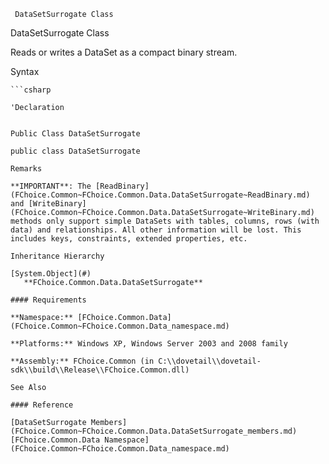 ﻿     DataSetSurrogate Class                                                   

DataSetSurrogate Class

Reads or writes a DataSet as a compact binary stream.

Syntax

```vbnet
```csharp

'Declaration
 

Public Class DataSetSurrogate 

public class DataSetSurrogate 

Remarks

**IMPORTANT**: The [ReadBinary](FChoice.Common~FChoice.Common.Data.DataSetSurrogate~ReadBinary.md) and [WriteBinary](FChoice.Common~FChoice.Common.Data.DataSetSurrogate~WriteBinary.md) methods only support simple DataSets with tables, columns, rows (with data) and relationships. All other information will be lost. This includes keys, constraints, extended properties, etc.

Inheritance Hierarchy

[System.Object](#)  
   **FChoice.Common.Data.DataSetSurrogate**  

#### Requirements

**Namespace:** [FChoice.Common.Data](FChoice.Common~FChoice.Common.Data_namespace.md)

**Platforms:** Windows XP, Windows Server 2003 and 2008 family

**Assembly:** FChoice.Common (in C:\\dovetail\\dovetail-sdk\\build\\Release\\FChoice.Common.dll)

See Also

#### Reference

[DataSetSurrogate Members](FChoice.Common~FChoice.Common.Data.DataSetSurrogate_members.md)  
[FChoice.Common.Data Namespace](FChoice.Common~FChoice.Common.Data_namespace.md)